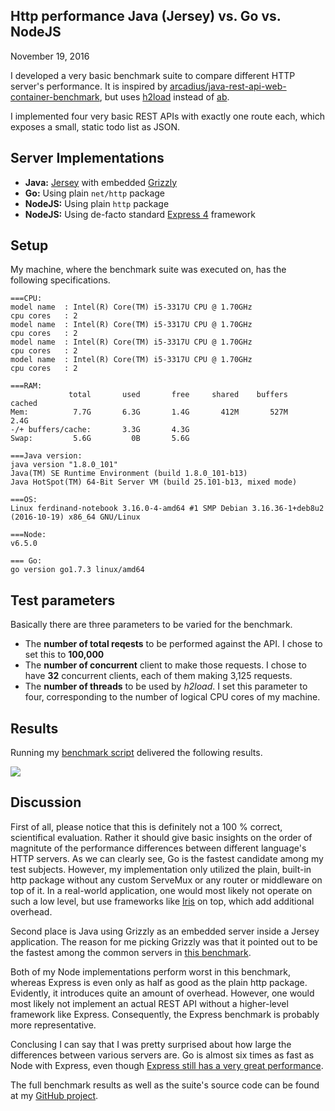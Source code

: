 ## Http performance Java (Jersey) vs. Go vs. NodeJS
November 19, 2016

I developed a very basic benchmark suite to compare different HTTP server's performance. It is inspired by [arcadius/java-rest-api-web-container-benchmark](https://github.com/arcadius/java-rest-api-web-container-benchmark), but uses [h2load](https://github.com/nghttp2/nghttp2#benchmarking-tool) instead of [ab](http://httpd.apache.org/docs/2.4/programs/ab.html).

I implemented four very basic REST APIs with exactly one route each, which exposes a small, static todo list as JSON.

## Server Implementations
* __Java:__ [Jersey](http://jersey.java.net/) with embedded [Grizzly](https://grizzly.java.net/)
* __Go:__ Using plain `net/http` package
* __NodeJS:__ Using plain `http` package
* __NodeJS:__ Using de-facto standard [Express 4](http://expressjs.com/) framework

## Setup
My machine, where the benchmark suite was executed on, has the following specifications.

```
===CPU:
model name	: Intel(R) Core(TM) i5-3317U CPU @ 1.70GHz
cpu cores	: 2
model name	: Intel(R) Core(TM) i5-3317U CPU @ 1.70GHz
cpu cores	: 2
model name	: Intel(R) Core(TM) i5-3317U CPU @ 1.70GHz
cpu cores	: 2
model name	: Intel(R) Core(TM) i5-3317U CPU @ 1.70GHz
cpu cores	: 2
 
===RAM: 
             total       used       free     shared    buffers     cached
Mem:          7.7G       6.3G       1.4G       412M       527M       2.4G
-/+ buffers/cache:       3.3G       4.3G
Swap:         5.6G         0B       5.6G

===Java version: 
java version "1.8.0_101"
Java(TM) SE Runtime Environment (build 1.8.0_101-b13)
Java HotSpot(TM) 64-Bit Server VM (build 25.101-b13, mixed mode)
 
===OS: 
Linux ferdinand-notebook 3.16.0-4-amd64 #1 SMP Debian 3.16.36-1+deb8u2 (2016-10-19) x86_64 GNU/Linux

===Node: 
v6.5.0

=== Go:
go version go1.7.3 linux/amd64
```

## Test parameters
Basically there are three parameters to be varied for the benchmark.
* The __number of total reqests__ to be performed against the API. I chose to set this to __100,000__
* The __number of concurrent__ client to make those requests. I chose to have __32__ concurrent clients, each of them making 3,125 requests.
* The __number of threads__ to be used by _h2load_. I set this parameter to four, corresponding to the number of logical CPU cores of my machine.

## Results
Running my [benchmark script](https://github.com/n1try/http-server-benchmarks/blob/master/run-load.sh) delivered the following results.

![](assets/img/benchmarks.svg)

## Discussion
First of all, please notice that this is definitely not a 100 % correct, scientifical evaluation. Rather it should give basic insights on the order of magnitute of the performance differences between different language's HTTP servers.
As we can clearly see, Go is the fastest candidate among my test subjects. However, my implementation only utilized the plain, built-in http package without any custom ServeMux or any router or middleware on top of it. In a real-world application, one would most likely not operate on such a low level, but use frameworks like [Iris](http://iris-go.com/) on top, which add additional overhead.

Second place is Java using Grizzly as an embedded server inside a Jersey application. The reason for me picking Grizzly was that it pointed out to be the fastest among the common servers in [this benchmark](http://menelic.com/2016/01/06/java-rest-api-benchmark-tomcat-vs-jetty-vs-grizzly-vs-undertow/).

Both of my Node implementations perform worst in this benchmark, whereas Express is even only as half as good as the plain http package. Evidently, it introduces quite an amount of overhead. However, one would most likely not implement an actual REST API without a higher-level framework like Express. Consequently, the Express benchmark is probably more representative. 

Conclusing I can say that I was pretty surprised about how large the differences between various servers are. Go is almost six times as fast as Node with Express, even though [Express still has a very great performance](https://raygun.com/blog/2016/06/node-performance/).

The full benchmark results as well as the suite's source code can be found at my [GitHub project](https://github.com/n1try/http-server-benchmarks).